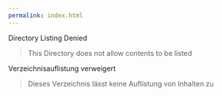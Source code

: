 ```yaml
---
permalink: index.html 
---
```

Directory Listing Denied 
> This Directory does not allow contents to be listed

Verzeichnisauflistung verweigert 
> Dieses Verzeichnis lässt keine Auflistung von Inhalten zu 
